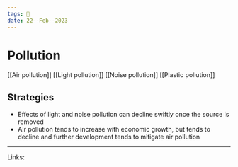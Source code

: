 ```yaml
---
tags: 🌱
date: 22--Feb--2023
---
```


# Pollution

[[Air pollution]]
[[Light pollution]]
[[Noise pollution]]
[[Plastic pollution]]

## Strategies
- Effects of light and noise pollution can decline swiftly once the source is removed
- Air pollution tends to increase with economic growth, but tends to decline and further development tends to mitigate air pollution


---
Links: 